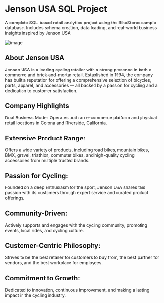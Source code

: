# Jenson USA SQL Project
A complete SQL-based retail analytics project using the BikeStores sample database. Includes schema creation, data loading, and real-world business insights inspired by Jenson USA.


![image](https://github.com/user-attachments/assets/c3eeec52-5412-449a-9efe-259cafcec96e)



## About Jenson USA

Jenson USA is a leading cycling retailer with a strong presence in both e-commerce and brick-and-mortar retail. Established in 1994, the company has built a reputation for offering a comprehensive selection of bicycles, parts, apparel, and accessories — all backed by a passion for cycling and a dedication to customer satisfaction.

## Company Highlights
Dual Business Model:
Operates both an e-commerce platform and physical retail locations in Corona and Riverside, California.

## Extensive Product Range:
Offers a wide variety of products, including road bikes, mountain bikes, BMX, gravel, triathlon, commuter bikes, and high-quality cycling accessories from multiple trusted brands.

## Passion for Cycling:
Founded on a deep enthusiasm for the sport, Jenson USA shares this passion with its customers through expert service and curated product offerings.

## Community-Driven:
Actively supports and engages with the cycling community, promoting events, local rides, and cycling culture.

## Customer-Centric Philosophy:
Strives to be the best retailer for customers to buy from, the best partner for vendors, and the best workplace for employees.

## Commitment to Growth:
Dedicated to innovation, continuous improvement, and making a lasting impact in the cycling industry.


